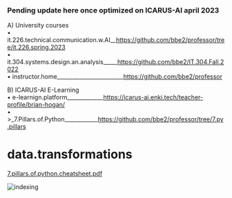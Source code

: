 ### Pending update here once optimized on ICARUS-AI  april 2023
A) University courses  
• it.226.technical.communication.w.AI__https://github.com/bbe2/professor/tree/it.226.spring.2023  
• it.304.systems.design.an.analysis_____https://github.com/bbe2/IT.304.Fall.2022  
• instructor.home________________________https://github.com/bbe2/professor   

B) ICARUS-AI E-Learning  
• e-learnign.platform_____________https://icarus-ai.enki.tech/teacher-profile/brian-hogan/  
• >_7.Pillars.of.Python____________https://github.com/bbe2/professor/tree/7.py.pillars  

# data.transformations   
[7.pillars.of.python.cheatsheet.pdf](https://github.com/bbe2/instructor.brian/files/12794859/7.pillars.of.python.cheatsheet.pdf)

![indexing](https://user-images.githubusercontent.com/59778456/225663333-9f61f355-bf15-48b0-8aa5-1eb0a4864340.PNG)  
